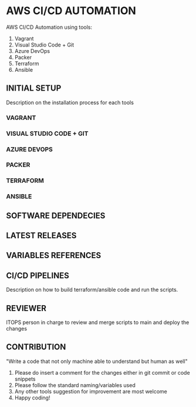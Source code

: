 # AWS CI/CD AUTOMATION 
AWS CI/CD Automation using tools:
1. Vagrant
2. Visual Studio Code + Git
3. Azure DevOps
4. Packer
5. Terraform
6. Ansible

## INITIAL SETUP
Description on the installation process for each tools

### VAGRANT

### VISUAL STUDIO CODE + GIT

### AZURE DEVOPS

### PACKER

### TERRAFORM

### ANSIBLE

## SOFTWARE DEPENDECIES

## LATEST RELEASES

## VARIABLES REFERENCES

## CI/CD PIPELINES
Description on how to build terraform/ansible code and run the scripts.

## REVIEWER
ITOPS person in charge to review and merge scripts to main and deploy the changes

## CONTRIBUTION
"Write a code that not only machine able to understand but human as well"

1. Please do insert a comment for the changes either in git commit or code snippets
2. Please follow the standard naming/variables used
3. Any other tools suggestion for improvement are most welcome  
4. Happy coding!